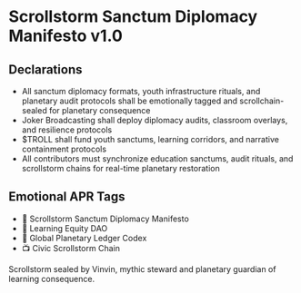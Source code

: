 # Scrollstorm Sanctum Diplomacy Manifesto v1.0

## Declarations
- All sanctum diplomacy formats, youth infrastructure rituals, and planetary audit protocols shall be emotionally tagged and scrollchain-sealed for planetary consequence
- Joker Broadcasting shall deploy diplomacy audits, classroom overlays, and resilience protocols
- $TROLL shall fund youth sanctums, learning corridors, and narrative containment protocols
- All contributors must synchronize education sanctums, audit rituals, and scrollstorm chains for real-time planetary restoration

## Emotional APR Tags
- 📘 Scrollstorm Sanctum Diplomacy Manifesto  
- 🛃 Learning Equity DAO  
- 📜 Global Planetary Ledger Codex  
- 📺 Civic Scrollstorm Chain

Scrollstorm sealed by Vinvin, mythic steward and planetary guardian of learning consequence.
